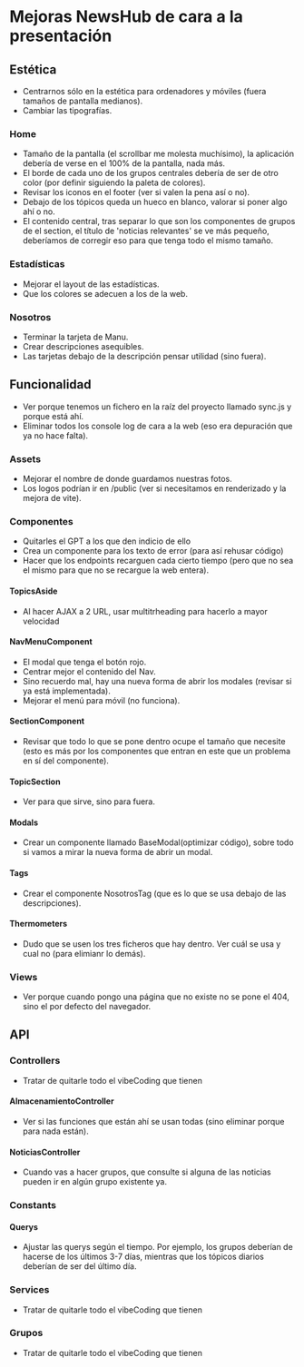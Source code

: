 # Mejoras NewsHub de cara a la presentación
## Estética
- Centrarnos sólo en la estética para ordenadores y móviles (fuera tamaños de pantalla medianos).
- Cambiar las tipografías.
### Home
- Tamaño de la pantalla (el scrollbar me molesta muchísimo), la aplicación debería de verse en el 100% de la pantalla, nada más.
- El borde de cada uno de los grupos centrales debería de ser de otro color (por definir siguiendo la paleta de colores).
- Revisar los iconos en el footer (ver si valen la pena así o no).
- Debajo de los tópicos queda un hueco en blanco, valorar si poner algo ahí o no.
- El contenido central, tras separar lo que son los componentes de grupos de el section, el título de 'noticias relevantes' se ve más pequeño, deberíamos de corregir eso para que tenga todo el mismo tamaño.

### Estadísticas
- Mejorar el layout de las estadísticas.
- Que los colores se adecuen a los de la web.

### Nosotros
- Terminar la tarjeta de Manu.
- Crear descripciones asequibles.
- Las tarjetas debajo de la descripción pensar utilidad (sino fuera).

## Funcionalidad
- Ver porque tenemos un fichero en la raíz del proyecto llamado sync.js y porque está ahí.
- Eliminar todos los console log de cara a la web (eso era depuración que ya no hace falta).
### Assets
- Mejorar el nombre de donde guardamos nuestras fotos.
- Los logos podrían ir en /public (ver si necesitamos en renderizado y la mejora de vite).
### Componentes
- Quitarles el GPT a los que den indicio de ello
- Crea un componente para los texto de error (para así rehusar código)
- Hacer que los endpoints recarguen cada cierto tiempo (pero que no sea el mismo para que no se recargue la web entera).
#### TopicsAside
- Al hacer AJAX a 2 URL, usar multitrheading para hacerlo a mayor velocidad
#### NavMenuComponent
- El modal que tenga el botón rojo.
- Centrar mejor el contenido del Nav.
- Sino recuerdo mal, hay una nueva forma de abrir los modales (revisar si ya está implementada).
- Mejorar el menú para móvil (no funciona).
#### SectionComponent
- Revisar que todo lo que se pone dentro ocupe el tamaño que necesite (esto es más por los componentes que entran en este que un problema en sí del componente).
#### TopicSection
- Ver para que sirve, sino para fuera.

#### Modals
- Crear un componente llamado BaseModal(optimizar código), sobre todo si vamos a mirar la nueva forma de abrir un modal.

#### Tags
- Crear el componente NosotrosTag (que es lo que se usa debajo de las descripciones).

#### Thermometers
- Dudo que se usen los tres ficheros que hay dentro. Ver cuál se usa y cual no (para elimianr lo demás).

### Views
- Ver porque cuando pongo una página que no existe no se pone el 404, sino el por defecto del navegador.

## API

### Controllers
- Tratar de quitarle todo el vibeCoding que tienen
#### AlmacenamientoController
- Ver si las funciones que están ahí se usan todas (sino eliminar porque para nada están).
#### NoticiasController
- Cuando vas a hacer grupos, que consulte si alguna de las noticias pueden ir en algún grupo existente ya.

### Constants
#### Querys
- Ajustar las querys según el tiempo. Por ejemplo, los grupos deberían de hacerse de los últimos 3-7 días, mientras que los tópicos diarios deberían de ser del último día.

### Services
- Tratar de quitarle todo el vibeCoding que tienen

### Grupos
- Tratar de quitarle todo el vibeCoding que tienen